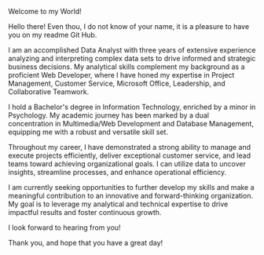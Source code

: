 Welcome to my World!

Hello there! Even thou, I do not know of your name, it is a pleasure to have you on my readme Git Hub. 

I am an accomplished Data Analyst with three years of extensive experience analyzing and interpreting complex data sets to drive informed and strategic business decisions. 
My analytical skills complement my background as a proficient Web Developer, where I have honed my expertise in Project Management, Customer Service, Microsoft Office, Leadership, and Collaborative Teamwork.

I hold a Bachelor's degree in Information Technology, enriched by a minor in Psychology. 
My academic journey has been marked by a dual concentration in Multimedia/Web Development and Database Management, equipping me with a robust and versatile skill set.

Throughout my career, I have demonstrated a strong ability to manage and execute projects efficiently, deliver exceptional customer service, and lead teams toward achieving organizational goals. 
I can utilize data to uncover insights, streamline processes, and enhance operational efficiency.

I am currently seeking opportunities to further develop my skills and make a meaningful contribution to an innovative and forward-thinking organization. 
My goal is to leverage my analytical and technical expertise to drive impactful results and foster continuous growth.

I look forward to hearing from you!

Thank you, and hope that you have a great day!

